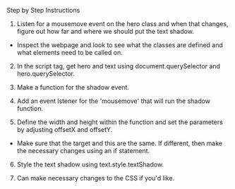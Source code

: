 Step by Step Instructions

1) Listen for a mousemove event on the hero class and when that changes, figure out how far and where we should put the text shadow. 
  - Inspect the webpage and look to see what the classes are defined and 
    what elements need to be called on.

2) In the script tag, get hero and text using document.querySelector and 
hero.querySelector.

3) Make a function for the shadow event.

4) Add an event lstener for the 'mousemove' that will run the shadow function.

5) Define the width and height within the function and set the parameters by adjusting offsetX and offsetY. 
  - Make sure that the target and this are the same. If different, then   make the necessary changes using an if statement. 

6) Style the text shadow using text.style.textShadow.

7) Can make necessary changes to the CSS if you'd like.